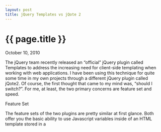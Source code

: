 ```yaml
---
layout: post
title: jQuery Templates vs jQote 2
---
```


{{ page.title }}
================

<p class="meta">October 10, 2010</p>

The jQuery team recently released an “official” jQuery plugin called Templates to address the increasing need for client-side templating when working with web applications. I have been using this technique for quite some time in my own projects through a different jQuery plugin called jQote2. Of course, the first thought that came to my mind was, “should I switch?”. For me, at least, the two primary concerns are feature set and speed.

Feature Set

The feature sets of the two plugins are pretty similar at first glance. Both offer you the basic ability to use Javascript variables inside of an HTML template stored in a <script> tag. The syntax is a little different ( ${varname} vs <%=varname%>), but honestly that’s a pretty minor difference, and it’s really going to become second nature depending on which plugin you end up using. It does meant that I would have to re-write my existing templates to make the switch, though.

Both plugins offer the ability to pre-compile templates at page load so that there is minimal overhead associated with using a template over and over again on a single page. This compiling feature is also very important for those of us who work with Adobe AIR, as without the ability to compile, AIR’s eval() after onload restriction makes templating impossible.

So, as far as feature sets go, at least in my eyes it’s pretty much a tie, with a slight edge to jQote for my own purposes since there’s no point in converting all my existing templates to a new syntax if I don’t gain any new features.

Speed

The official jQote site has an interesting grouping of benchmarks published, and the author of the plugin was kind enough to post this benchmark page on Github. However, I noticed it had not been updated to include the newly-released official templating plugin, and instead includes a much older version of the plugin. I downloaded and modified the benchmark to include the latest version of the Templates plugin found on Github. 

The benchmark works by pre-compiling two templates (a simple template with a few variable insertions, and a more complicated template featuring a for loop) for all the tested plugins (it includes a number of other plugins besides just jQote and the official Templates plugin, which I have also included for consistency’s sake). It then passes two payloads to each templating system 1,000 times for a single benchmark, and this benchmark is repeated 25 times. It should be noted that by precompiling the templates, the actual compilation time is not taken into account in these benchmarks — this is strictly a test of the processing time it takes to process a payload into a pre-compiled template.

I ran the benchmark on Chrome 6.0.472.63 on Mac OS X Snow Leopard 10.6.3. Here are the results (average time to render, in milliseconds; lower bars are better):

For reference, jQote2 had an average time of 11ms, maximum time of 15 ms. The official jQuery Templates plugin had an average time of 510ms, with a maximum time of 560ms.

The official plugin is off the charts. It is incredibly slow. For reference, here is the benchmark as it originally appears on the jQote site…here “jQuery Templating” refers to a very old version of the jQuery Templates plugin (which at the top reads “for demonstration purposes only”):

So at some point in the development of the plugin, things got incredibly slow. Just to be sure, I re-ran these benchmarks on Safari and Firefox (both on Mac), and found similar results (the overall time of all the plugins actually increased since the Javascript engines in those browsers are currently slower than the one in Chrome on Mac, but the relative results were the same).

Conclusions

Of course, the new official Templates plugin for jQuery is still beta software, and I expect as they continue to develop it, the speed increases will come. However, as of right now, I will most definitely be sticking with jQote2 for all current and future websites, until the software has more time to mature. It is good to know, though, that the feature sets are very similar, as is the syntax, so that if a time comes in the future that the Templates plugin surpasses jQote in speed, it won’t be too terribly difficult to switch.

Small Rant

I am left to wonder, however, why the jQuery team decided to create their own templating code from scratch when there were already so many other jQuery templating plugins out there, including one such as jQote which already does everything they want their plugin to do, and faster to boot. Why reinvent the wheel? I am sure that since it is the official implementation, the Templates plugin will get a lot of use, have many tutorials incorporate it, be used in other plugins, etc. Which just drives home the point further that the jQuery community as a whole might have been better served by using a better, more mature implementation of this feature, rather than starting from scratch.

For transparency, reference, and ease of duplication of these results, here is the jqote.benchmark.htm file as I modified it:

<a href="http://pastebin.org/115536">http://pastebin.org/115536</a>
